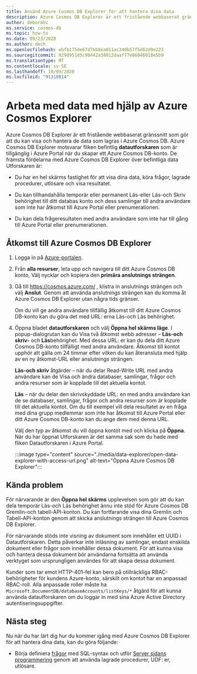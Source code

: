 ```yaml
---
title: Använd Azure Cosmos DB Explorer för att hantera dina data
description: Azure Cosmos DB Explorer är ett fristående webbaserat gränssnitt som gör att du kan visa och hantera de data som lagras i Azure Cosmos DB.
author: deborahc
ms.service: cosmos-db
ms.topic: how-to
ms.date: 09/23/2020
ms.author: dech
ms.openlocfilehash: ebfb175de67d7bb8ea011ac340b57f5d62d9e223
ms.sourcegitcommit: 829d951d5c90442a38012daaf77e86046018e5b9
ms.translationtype: MT
ms.contentlocale: sv-SE
ms.lasthandoff: 10/09/2020
ms.locfileid: "91318814"
---
```

# <a name="work-with-data-using-azure-cosmos-explorer"></a>Arbeta med data med hjälp av Azure Cosmos Explorer 

Azure Cosmos DB Explorer är ett fristående webbaserat gränssnitt som gör att du kan visa och hantera de data som lagras i Azure Cosmos DB. Azure Cosmos DB Explorer motsvarar fliken befintlig **datautforskaren** som är tillgänglig i Azure Portal när du skapar ett Azure Cosmos DB-konto. De främsta fördelarna med Azure Cosmos DB Explorer över befintliga data Utforskaren är:

* Du har en hel skärms fastighet för att visa dina data, köra frågor, lagrade procedurer, utlösare och visa resultatet.  

* Du kan tillhandahålla temporär eller permanent Läs-eller Läs-och Skriv behörighet till ditt databas konto och dess samlingar till andra användare som inte har åtkomst till Azure Portal eller prenumerationen.  

* Du kan dela frågeresultaten med andra användare som inte har till gång till Azure Portal eller prenumerationen.  

## <a name="access-azure-cosmos-db-explorer"></a>Åtkomst till Azure Cosmos DB Explorer

1. Logga in på [Azure-portalen](https://portal.azure.com/). 

2. Från **alla resurser**, leta upp och navigera till ditt Azure Cosmos DB konto, Välj nycklar och kopiera den **primära anslutnings strängen**.  

3. Gå till https://cosmos.azure.com/ , klistra in anslutnings strängen och välj **Anslut**. Genom att använda anslutnings strängen kan du komma åt Azure Cosmos DB Explorer utan några tids gränser.  

   Om du vill ge andra användare tillfällig åtkomst till ditt Azure Cosmos DB-konto kan du göra det med URL: erna Läs-och Läs behörighet. 

4. Öppna bladet **datautforskaren** och välj **Öppna hel skärms läge**. I popup-dialogrutan kan du Visa två åtkomst webb adresser – **Läs-och skriv-** och **Läs**behörighet. Med dessa URL: er kan du dela ditt Azure Cosmos DB-konto tillfälligt med andra användare. Åtkomst till kontot upphör att gälla om 24 timmar efter vilken du kan återansluta med hjälp av en ny åtkomst-URL eller anslutnings strängen. 

   **Läs-och skriv** åtgärder – när du delar Read-Write URL med andra användare kan de Visa och ändra databaser, samlingar, frågor och andra resurser som är kopplade till det aktuella kontot.

   **Läs** – när du delar den skrivskyddade URL: en med andra användare kan de se databaser, samlingar, frågor och andra resurser som är kopplade till det aktuella kontot. Om du till exempel vill dela resultatet av en fråga med dina grupp medlemmar som inte har åtkomst till Azure Portal eller ditt Azure Cosmos DB-konto kan du ange dem med denna URL.

   Välj den typ av åtkomst du vill öppna kontot med och klicka på **Öppna**. När du har öppnat Utforskaren är det samma sak som du hade med fliken Datautforskaren i Azure Portal.

   :::image type="content" source="./media/data-explorer/open-data-explorer-with-access-url.png" alt-text="Öppna Azure Cosmos DB Explorer":::

## <a name="known-issues"></a>Kända problem

För närvarande är den **Öppna hel skärms** upplevelsen som gör att du kan dela temporär Läs-och Läs behörighet ännu inte stöd för Azure Cosmos DB Gremlin-och tabell-API-konton. Du kan fortfarande visa dina Gremlin och Tabell-API-konton genom att skicka anslutnings strängen till Azure Cosmos DB Explorer. 

För närvarande stöds inte visning av dokument som innehåller ett UUID i Datautforskaren. Detta påverkar inte inläsning av samlingar, endast enskilda dokument eller frågor som innehåller dessa dokument. För att kunna visa och hantera dessa dokument bör användarna fortsätta att använda verktyget som ursprungligen användes för att skapa dessa dokument.

Kunder som tar emot HTTP-401-fel kan bero på otillräckliga RBAC-behörigheter för kundens Azure-konto, särskilt om kontot har en anpassad RBAC-roll. Alla anpassade roller måste ha `Microsoft.DocumentDB/databaseAccounts/listKeys/*` åtgärd för att kunna använda datautforskaren om du loggar in med sina Azure Active Directory autentiseringsuppgifter.

## <a name="next-steps"></a>Nästa steg

Nu när du har lärt dig hur du kommer igång med Azure Cosmos DB Explorer för att hantera dina data, kan du göra följande:

* Börja definiera [frågor](sql-api-query-reference.md) med SQL-syntax och utför [Server sidans programmering](stored-procedures-triggers-udfs.md) genom att använda lagrade procedurer, UDF: er, utlösare. 
